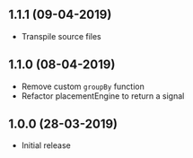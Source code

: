 ## 1.1.1 (09-04-2019)

* Transpile source files

## 1.1.0 (08-04-2019)

* Remove custom `groupBy` function
* Refactor placementEngine to return a signal

## 1.0.0 (28-03-2019)

* Initial release
